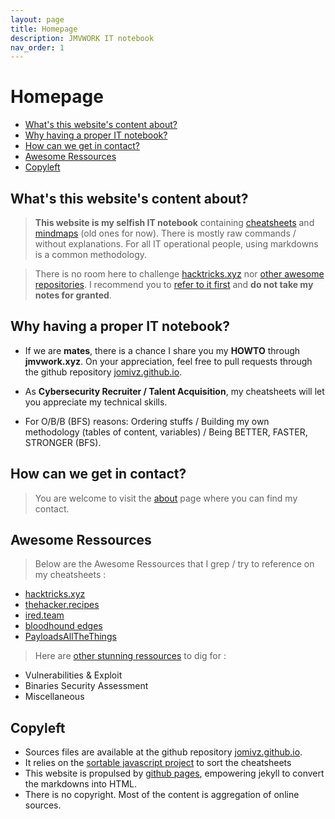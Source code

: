 ```yaml
---
layout: page
title: Homepage
description: JMVWORK IT notebook
nav_order: 1
---
```

# Homepage

<!-- vscode-markdown-toc -->
* [What's this website's content about?](#Whatsthiswebsitescontentabout)
* [Why having a proper IT notebook?](#WhyhavingaproperITnotebook)
* [How can we get in contact?](#Howcanwegetincontact)
* [Awesome Ressources](#AwesomeRessources)
* [Copyleft](#Copyleft)

<!-- vscode-markdown-toc-config
	numbering=true
	autoSave=true
	/vscode-markdown-toc-config -->
<!-- /vscode-markdown-toc -->

##  <a name='Whatsthiswebsitescontentabout'></a>What's this website's content about?


> **This website is my selfish IT notebook** containing [cheatsheets](/cheatsheets) and [mindmaps](/mindmaps) (old ones for now).
There is mostly raw commands / without explanations. For all IT operational people, using markdowns is a common methodology. 

> There is no room here to challenge [hacktricks.xyz](https://book.hacktricks.xyz) nor [other awesome repositories](/#AwesomeRessources).
I recommend you to [refer to it first](/#AwesomeRessources) and **do not take my notes for granted**.


##  <a name='WhyhavingaproperITnotebook'></a> Why having a proper IT notebook? 

* If we are **mates**, there is a chance I share you my **HOWTO** through **jmvwork.xyz**.
On your appreciation, feel free to pull requests through the github repository [jomivz.github.io](https://github.com/jomivz/jomivz.github.io).

* As **Cybersecurity Recruiter / Talent Acquisition**, my cheatsheets will let you appreciate my technical skills.

* For O/B/B (BFS) reasons: Ordering stuffs / Building my own methodology (tables of content, variables) / Being BETTER, FASTER, STRONGER (BFS).

##  <a name='Howcanwegetincontact'></a>How can we get in contact? 

> You are welcome to visit the [about](/about/) page where you can find my contact.  


##  <a name='AwesomeRessources'></a>Awesome Ressources


> Below are the Awesome Ressources that I grep / try to reference on my cheatsheets : 

* [hacktricks.xyz](https://book.hacktricks.xyz)
* [thehacker.recipes](https://www.thehacker.recipes)
* [ired.team](https://ired.team) 
* [bloodhound edges](https://bloodhound.readthedocs.io/en/latest/data-analysis/edges.html)
* [PayloadsAllTheThings](https://github.com/swisskyrepo/PayloadsAllTheThings)

> Here are [other stunning ressources](/ressources) to dig for :

* Vulnerabilities & Exploit
* Binaries Security Assessment
* Miscellaneous

##  <a name='Copyleft'></a>Copyleft


* Sources files are available at the github repository [jomivz.github.io](https://github.com/jomivz/jomivz.github.io). 
* It relies on the [sortable javascript project](https://githubhelp.com/tofsjonas/sortable) to sort the cheatsheets
* This website is propulsed by [github pages](https://pages.github.com/), empowering jekyll to convert the markdowns into HTML.
* There is no copyright. Most of the content is aggregation of online sources. 
